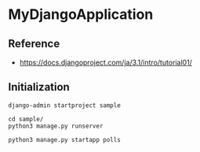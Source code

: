 # MyDjangoApplication
## Reference
- https://docs.djangoproject.com/ja/3.1/intro/tutorial01/

## Initialization
```
django-admin startproject sample

cd sample/
python3 manage.py runserver

python3 manage.py startapp polls
```
